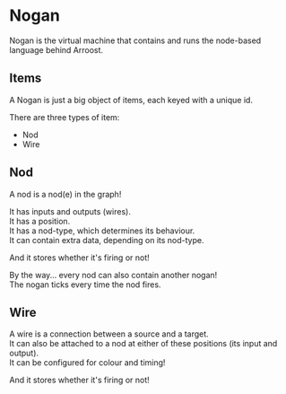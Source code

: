 # Nogan

Nogan is the virtual machine that contains and runs the node-based language behind Arroost.

## Items

A Nogan is just a big object of items, each keyed with a unique id.

There are three types of item:

-  Nod
-  Wire

## Nod

A nod is a nod(e) in the graph!

It has inputs and outputs (wires).<br>
It has a position.<br>
It has a nod-type, which determines its behaviour.<br>
It can contain extra data, depending on its nod-type.

And it stores whether it's firing or not!

By the way... every nod can also contain another nogan!<br>
The nogan ticks every time the nod fires.

## Wire

A wire is a connection between a source and a target.<br>
It can also be attached to a nod at either of these positions (its input and output).<br>
It can be configured for colour and timing!

And it stores whether it's firing or not!
